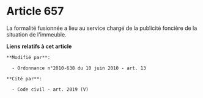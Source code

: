 # Article 657

La formalité fusionnée a lieu au service chargé de la publicité foncière de la situation de l'immeuble.

**Liens relatifs à cet article**

	**Modifié par**:

	  - Ordonnance n°2010-638 du 10 juin 2010 - art. 13

	**Cité par**:

	  - Code civil - art. 2019 (V)
